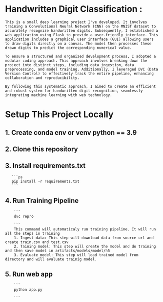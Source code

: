 # Handwritten Digit Classification :

    This is a small deep learning project I've developed. It involves training a Convolutional Neural Network (CNN) on the MNIST dataset to accurately recognize handwritten digits. Subsequently, I established a web application using Flask to provide a user-friendly interface. This application includes a graphical user interface (GUI) allowing users to draw digits directly on a canvas. The model then processes these drawn digits to predict the corresponding numerical value.

    To ensure a structured and organized development process, I adopted a modular coding approach. This approach involves breaking down the project into distinct steps, including data ingestion, data preprocessing, and model training. Additionally, I leveraged DVC (Data Version Control) to effectively track the entire pipeline, enhancing collaboration and reproducibility.

    By following this systematic approach, I aimed to create an efficient and robust system for handwritten digit recognition, seamlessly integrating machine learning with web technology.



# Setup This Project Locally



##  1. Create conda env or venv python == 3.9

##  2. Clone this repository

##  3. Install requirements.txt

       ```ps
       pip install -r requirements.txt
       ```
##  4. Run Training Pipeline
        ```
        dvc repro

        ```
        This command will automaticaly run training pipeline. It will run all the steps in training
        1. Ingest data: This step will download data from source url and create train.csv and test.csv
        2. Taining model: This step will create the model and do training and then save model in artifacts/models/model/h5
        3. Evaluate model: This step will load trained model from directory and will evaluate trainig model.

##  5. Run web app

        ```
        python app.py

        ```